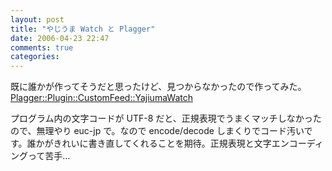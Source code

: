 ```yaml
---
layout: post
title: "やじうま Watch と Plagger"
date: 2006-04-23 22:47
comments: true
categories: 
---
```

<p class="entryBody">
既に誰かが作ってそうだと思ったけど、見つからなかったので作ってみた。<a href="http://trac.mizzy.org/public/browser/plagger/trunk/lib/Plagger/Plugin/CustomFeed/YajiumaWatch.pm" target="_blank">Plagger::Plugin::CustomFeed::YajiumaWatch</a>
</p>

<p class="entryBody">
プログラム内の文字コードが UTF-8 だと、正規表現でうまくマッチしなかったので、無理やり euc-jp で。なので encode/decode しまくりでコード汚いです。誰かがきれいに書き直してくれることを期待。正規表現と文字エンコーディングって苦手…
</p>
